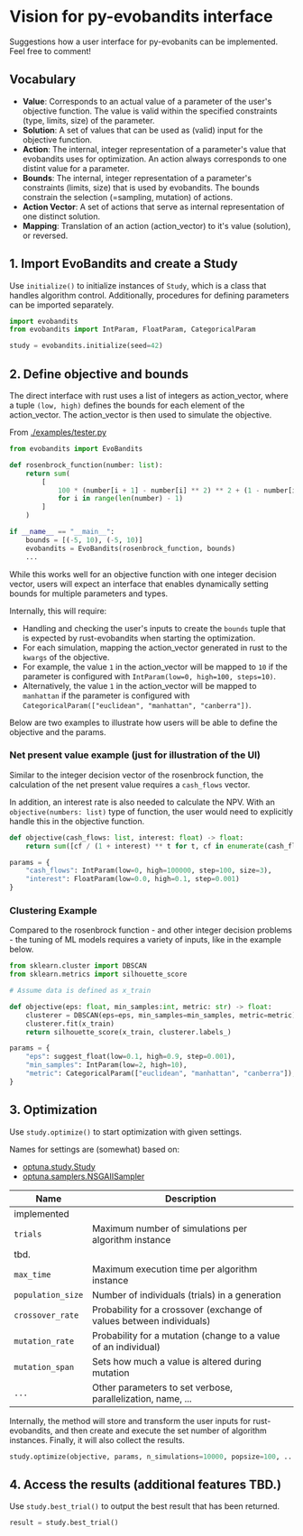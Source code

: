 # Vision for py-evobandits interface
Suggestions how a user interface for py-evobanits can be implemented. Feel free to comment!

## Vocabulary

- **Value**: Corresponds to an actual value of a parameter of the user's objective function.
The value is valid within the specified constraints (type, limits, size) of the parameter.
- **Solution**: A set of values that can be used as (valid) input for the objective function.
- **Action**: The internal, integer representation of a parameter's value that evobandits uses for
optimization. An action always corresponds to one distint value for a parameter.
- **Bounds**: The internal, integer representation of a parameter's constraints (limits, size) that
is used by evobandits. The bounds constrain the selection (=sampling, mutation) of actions.
- **Action Vector**: A set of actions that serve as internal representation of one distinct solution.
- **Mapping**: Translation of an action (action_vector) to it's value (solution), or reversed.

## 1. Import EvoBandits and create a Study

Use `initialize()` to initialize instances of `Study`, which is a class that handles algorithm
control. Additionally, procedures for defining parameters can be imported separately.

```python
import evobandits
from evobandits import IntParam, FloatParam, CategoricalParam

study = evobandits.initialize(seed=42)
```

## 2. Define objective and bounds

The direct interface with rust uses a list of integers as action_vector, where a tuple `(low, high)`
defines the bounds for each element of the action_vector. The action_vector is then used to
simulate the objective.

From [./examples/tester.py](https://github.com/EvoBandits/EvoBandits/blob/add-py-bandits-readme/examples/tester.py)

```python
from evobandits import EvoBandits

def rosenbrock_function(number: list):
    return sum(
        [
            100 * (number[i + 1] - number[i] ** 2) ** 2 + (1 - number[i]) ** 2
            for i in range(len(number) - 1)
        ]
    )

if __name__ == "__main__":
    bounds = [(-5, 10), (-5, 10)]
    evobandits = EvoBandits(rosenbrock_function, bounds)
    ...
```

While this works well for an objective function with one integer decision vector, users will
expect an interface that enables dynamically setting bounds for multiple parameters and types.

Internally, this will require:

* Handling and checking the user's inputs to create the `bounds` tuple that is expected by
rust-evobandits when starting the optimization.
* For each simulation, mapping the action_vector generated in rust to the `kwargs` of the objective.
* For example, the value `1` in the action_vector will be mapped to `10` if the parameter is
configured with `IntParam(low=0, high=100, steps=10)`.
* Alternatively, the value `1` in the action_vector will be mapped to `manhattan` if the
parameter is configured with `CategoricalParam(["euclidean", "manhattan", "canberra"])`.

Below are two examples to illustrate how users will be able to define the objective and the
params.

### Net present value example (just for illustration of the UI)

Similar to the integer decision vector of the rosenbrock function, the calculation of the net present
value requires a `cash_flows` vector.

In addition, an interest rate is also needed to calculate the NPV. With an `objective(numbers: list)`
type of function, the user would need to explicitly handle this in the objective function.

```python
def objective(cash_flows: list, interest: float) -> float:
    return sum([cf / (1 + interest) ** t for t, cf in enumerate(cash_flows)])

params = {
    "cash_flows": IntParam(low=0, high=100000, step=100, size=3),
    "interest": FloatParam(low=0.0, high=0.1, step=0.001)
}
```

### Clustering Example

Compared to the rosenbrock function - and other integer decision problems - the tuning of
ML models requires a variety of inputs, like in the example below.

```python
from sklearn.cluster import DBSCAN
from sklearn.metrics import silhouette_score

# Assume data is defined as x_train

def objective(eps: float, min_samples:int, metric: str) -> float:
    clusterer = DBSCAN(eps=eps, min_samples=min_samples, metric=metric)
    clusterer.fit(x_train)
    return silhouette_score(x_train, clusterer.labels_)

params = {
    "eps": suggest_float(low=0.1, high=0.9, step=0.001),
    "min_samples": IntParam(low=2, high=10),
    "metric": CategoricalParam(["euclidean", "manhattan", "canberra"]),
}
```

## 3. Optimization

Use `study.optimize()` to start optimization with given settings.

Names for settings are (somewhat) based on:

* [optuna.study.Study](https://optuna.readthedocs.io/en/stable/reference/generated/optuna.study.Study.html#optuna.study.Study)
* [optuna.samplers.NSGAIISampler](https://optuna.readthedocs.io/en/stable/reference/samplers/generated/optuna.samplers.NSGAIISampler.html)


| Name              | Description                                                             |
|-------------------|-------------------------------------------------------------------------|
| implemented       |                                                                         |
| `trials`          | Maximum number of simulations per algorithm instance                    |
| tbd.              |                                                                         |
| `max_time`        | Maximum execution time per algorithm instance                           |
| `population_size` | Number of individuals (trials) in a generation                          |
| `crossover_rate`  | Probability for a crossover (exchange of values between individuals)    |
| `mutation_rate`   | Probability for a mutation (change to a value of an individual)         |
| `mutation_span`   | Sets how much a value is altered during mutation                        |
| `...`             | Other parameters to set verbose, parallelization, name, ...             |


Internally, the method will store and transform the user inputs for rust-evobandits, and then create
and execute the set number of algorithm instances. Finally, it will also collect the results.

```python
study.optimize(objective, params, n_simulations=10000, popsize=100, ...)
```

## 4. Access the results (additional features TBD.)

Use `study.best_trial()` to output the best result that has been returned.

```python
result = study.best_trial()

```

